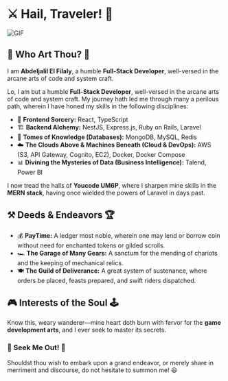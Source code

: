 # ⚔️ Hail, Traveler! 👋

![GIF](https://www.reddit.com/media?url=https%3A%2F%2Fi.redd.it%2Fg4xfobrkmyf41.gif&rdt=35631.gif)

## 🏰 Who Art Thou? 👑

I am **Abdeljalil El Filaly**, a humble **Full-Stack Developer**, well-versed in the arcane arts of code and system craft.

Lo, I am but a humble **Full-Stack Developer**, well-versed in the arcane arts of code and system craft. My journey hath led me through many a perilous path, wherein I have honed my skills in the following disciplines:

- 🔮 **Frontend Sorcery:** React, TypeScript
- 🏗 **Backend Alchemy:** NestJS, Express.js, Ruby on Rails, Laravel
- 📜 **Tomes of Knowledge (Databases):** MongoDB, MySQL, Redis
- ☁️ **The Clouds Above & Machines Beneath (Cloud & DevOps):** AWS (S3, API Gateway, Cognito, EC2), Docker, Docker Compose
- 📊 **Divining the Mysteries of Data (Business Intelligence):** Talend, Power BI

I now tread the halls of **Youcode UM6P**, where I sharpen mine skills in the **MERN stack**, having once wielded the powers of Laravel in days past.

## ⚒️ Deeds & Endeavors 🏆
- 💰 **PayTime:** A ledger most noble, wherein one may lend or borrow coin without need for enchanted tokens or gilded scrolls.
- 🏎 **The Garage of Many Gears:** A sanctum for the mending of chariots and the keeping of mechanical relics.
- 🍽 **The Guild of Deliverance:** A great system of sustenance, where orders be placed, feasts prepared, and swift riders dispatched.

## 🎮 Interests of the Soul 🕹
Know this, weary wanderer—mine heart doth burn with fervor for the **game development arts**, and I ever seek to master its secrets.

### 📯 Seek Me Out! 🚀
Shouldst thou wish to embark upon a grand endeavor, or merely share in merriment and discourse, do not hesitate to summon me! 😃
